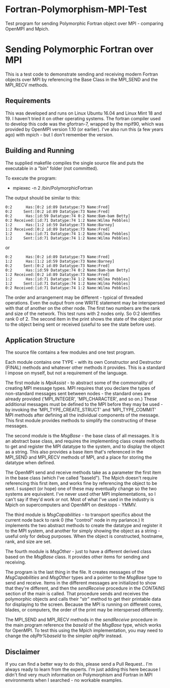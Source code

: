 # Fortran-Polymorphism-MPI-Test
Test program for sending Polymorphic Fortran object over MPI - comparing OpenMPI and Mpich.

Sending Polymorphic Fortran over MPI
=============

This is a test code to demonstrate sending and receiving modern Fortran objects over MPI by referencing the Base Class in the MPI_SEND and the MPI_RECV methods.

Requirements
-------------

This was developed and runs on Linux Ubuntu 16.04 and Linux Mint 18 and 19.
I haven't tried it on other operating systems.
The fortran compiler used to develop this code was the gfortran-7, wrapped by the mpif90, which was provided by OpenMPI version 1.10 (or earlier).
I've also run this (a few years ago) with mpich - but I don't remember the version.

Building and Running
-------------

The supplied makefile compiles the single source file and puts the executable in a "bin" folder (not committed).

To execute the program:
  - mpiexec -n 2 /bin/PolymorphicFortran

The output should be similar to this:

    0:2      Has:[0:2 id:89 Datatype:73 Name:Fred]
    0:2     Sent:[0:2 id:89 Datatype:73 Name:Fred]
    0:2      Has:[id:59 Datatype:74 0:2 Name:Bam-bam Betty]
    0:2 Received:[id:71 Datatype:74 1:2 Name:Wilma Pebbles]
    1:2      Has:[1:2 id:59 Datatype:73 Name:Barney]
    1:2 Received:[0:2 id:89 Datatype:73 Name:Fred]
    1:2      Has:[id:71 Datatype:74 1:2 Name:Wilma Pebbles]
    1:2     Sent:[id:71 Datatype:74 1:2 Name:Wilma Pebbles]

or

    0:2      Has:[0:2 id:89 Datatype:73 Name:Fred]
    1:2      Has:[1:2 id:59 Datatype:73 Name:Barney]
    0:2     Sent:[0:2 id:89 Datatype:73 Name:Fred]
    0:2      Has:[id:59 Datatype:74 0:2 Name:Bam-bam Betty]
    1:2 Received:[0:2 id:89 Datatype:73 Name:Fred]
    1:2      Has:[id:71 Datatype:74 1:2 Name:Wilma Pebbles]
    1:2     Sent:[id:71 Datatype:74 1:2 Name:Wilma Pebbles]
    0:2 Received:[id:71 Datatype:74 1:2 Name:Wilma Pebbles]

The order and arrangement may be different - typical of threaded operations.
Even the output from one WRITE statement may be interspersed with that of another on the other node.
The first two numbers are the rank and size of the network. This test runs with 2 nodes only. So 0:2 identifies rank 0 of 2.
The second item in the print shows the state of the object prior to the object being sent or received (useful to see the state before use).

Application Structure
-------------

The source file contains a few modules and one test program.

Each module contains one TYPE - with its own Constructor and Destructor (FINAL) methods and whatever other methods it provides.
This is a standard I impose on myself, but not a requirement of the language.

The first module is _MpiAssist_ - to abstract some of the commonality of creating MPI message types.
MPI requires that you declare the types of non-standard messages sent between nodes - the standard ones are already provided ('MPI_INTEGER', 'MPI_CHARACTER', and so on.)
These additional messages must be defined to the MPI before they may be used - by invoking the 'MPI_TYPE_CREATE_STRUCT' and 'MPI_TYPE_COMMIT' MPI methods after defining
all the individual components of the message.
This first module provides methods to simplify the constructing of these messages.

The second module is the _MsgBase_ - the base class of all messages.
It is an abstract base class, and requires the implementing class create methods to get and register the MPI datatype to the system, and to display the object as a string.
This also provides a base item that's referenced in the MPI_SEND and MPI_RECV methods of MPI, and a place for storing the datatype when defined.

The OpenMPI send and receive methods take as a parameter the first item in the base class (which I've called "baseId").
The Mpich doesn't require referencing this first item, and works fine by referencing the object to be sent.
I suspect (or hope) one of these may eventually change so the two systems are equivalent.
I've never used other MPI implementations, so I can't say if they'd work or not.
Most of what I've used in the industry is Mpich on supercomputers and OpenMPI on desktops - YMMV.

The third module is _MsgCapabilities_ - to transport specifics about the current node back to rank 0 (the "control" node in my parlance.)
It implements the two abstract methods to create the datatype and register it to the MPI system, and another for simply showing the object as a string - useful only for debug purposes.
When the object is constructed, hostname, rank, and size are set.

The fourth module is _MsgOther_ - just to have a different derived class based on the _MsgBase_ class.
It provides other items for sending and receiving.

The program is the last thing in the file.
It creates messages of the _MsgCapabilities_ and _MsgOther_ types and a pointer to the _MsgBase_ type to send and receive.
Items in the different messages are initialized to show that they're different, and then the _sendReceive_ procedure in the _CONTAINS_ section of the main is called.
That procedure sends and receives the polymorphic objects and calls their "str" method to get their printable data for displaying to the screen.
Because the MPI is running on different cores, blades, or computers, the order of the print may be interspersed differently.

The MPI_SEND and MPI_RECV methods in the _sendReceive_ procedure in the main program reference the _baseId_ of the _MsgBase_ type, which works for OpenMPI.
To test this using the Mpich implementation, you may need to change the _objPtr%baseId_ to the simpler _objPtr_ instead.

Disclaimer
-------------

If you can find a better way to do this, please send a Pull Request.. I'm always ready to learn from the experts.
I'm just adding this here because I didn't find very much information on Polymorphism and Fortran in MPI environments when I searched - no workable examples.

